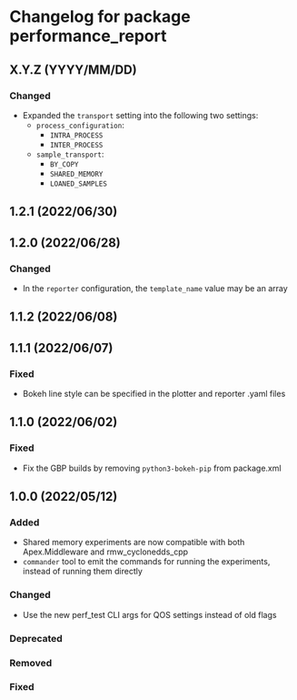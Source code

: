# Changelog for package performance_report

## X.Y.Z (YYYY/MM/DD)

### Changed
- Expanded the `transport` setting into the following two settings:
   - `process_configuration`:
      - `INTRA_PROCESS`
      - `INTER_PROCESS`
   - `sample_transport`:
      - `BY_COPY`
      - `SHARED_MEMORY`
      - `LOANED_SAMPLES`

## 1.2.1 (2022/06/30)

## 1.2.0 (2022/06/28)

### Changed
- In the `reporter` configuration, the `template_name` value may be an array

## 1.1.2 (2022/06/08)

## 1.1.1 (2022/06/07)

### Fixed
- Bokeh line style can be specified in the plotter and reporter .yaml files

## 1.1.0 (2022/06/02)

### Fixed
- Fix the GBP builds by removing `python3-bokeh-pip` from package.xml

## 1.0.0 (2022/05/12)

### Added
- Shared memory experiments are now compatible with both Apex.Middleware and rmw_cyclonedds_cpp
- `commander` tool to emit the commands for running the experiments, instead of running them directly
### Changed
- Use the new perf_test CLI args for QOS settings instead of old flags
### Deprecated
### Removed
### Fixed
